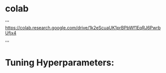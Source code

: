 
# colab
'''
https://colab.research.google.com/drive/1k2eScuaUK1prBPbWf1EqRJ6PwrbUfjx4

'''
# Tuning Hyperparameters:


